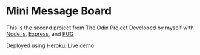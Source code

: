 # Mini Message Board

This is the second project from [The Odin Project](https://www.theodinproject.com/courses/nodejs/lessons/mini-message-board)
Developed by myself with [Node.js](https://nodejs.org/en/), [Express](https://expressjs.com/), and [PUG](https://pugjs.org/api/getting-started.html)

Deployed using [Heroku](https://www.heroku.com/free). Live [demo](https://pacific-harbor-71050.herokuapp.com/)
